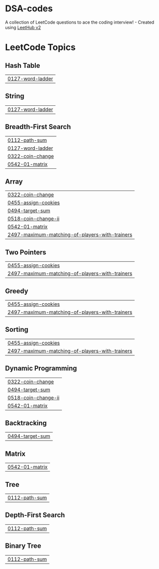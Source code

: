 # DSA-codes
A collection of LeetCode questions to ace the coding interview! - Created using [LeetHub v2](https://github.com/arunbhardwaj/LeetHub-2.0)

<!---LeetCode Topics Start-->
# LeetCode Topics
## Hash Table
|  |
| ------- |
| [0127-word-ladder](https://github.com/sarthak-003/DSA-codes/tree/master/0127-word-ladder) |
## String
|  |
| ------- |
| [0127-word-ladder](https://github.com/sarthak-003/DSA-codes/tree/master/0127-word-ladder) |
## Breadth-First Search
|  |
| ------- |
| [0112-path-sum](https://github.com/sarthak-003/DSA-codes/tree/master/0112-path-sum) |
| [0127-word-ladder](https://github.com/sarthak-003/DSA-codes/tree/master/0127-word-ladder) |
| [0322-coin-change](https://github.com/sarthak-003/DSA-codes/tree/master/0322-coin-change) |
| [0542-01-matrix](https://github.com/sarthak-003/DSA-codes/tree/master/0542-01-matrix) |
## Array
|  |
| ------- |
| [0322-coin-change](https://github.com/sarthak-003/DSA-codes/tree/master/0322-coin-change) |
| [0455-assign-cookies](https://github.com/sarthak-003/DSA-codes/tree/master/0455-assign-cookies) |
| [0494-target-sum](https://github.com/sarthak-003/DSA-codes/tree/master/0494-target-sum) |
| [0518-coin-change-ii](https://github.com/sarthak-003/DSA-codes/tree/master/0518-coin-change-ii) |
| [0542-01-matrix](https://github.com/sarthak-003/DSA-codes/tree/master/0542-01-matrix) |
| [2497-maximum-matching-of-players-with-trainers](https://github.com/sarthak-003/DSA-codes/tree/master/2497-maximum-matching-of-players-with-trainers) |
## Two Pointers
|  |
| ------- |
| [0455-assign-cookies](https://github.com/sarthak-003/DSA-codes/tree/master/0455-assign-cookies) |
| [2497-maximum-matching-of-players-with-trainers](https://github.com/sarthak-003/DSA-codes/tree/master/2497-maximum-matching-of-players-with-trainers) |
## Greedy
|  |
| ------- |
| [0455-assign-cookies](https://github.com/sarthak-003/DSA-codes/tree/master/0455-assign-cookies) |
| [2497-maximum-matching-of-players-with-trainers](https://github.com/sarthak-003/DSA-codes/tree/master/2497-maximum-matching-of-players-with-trainers) |
## Sorting
|  |
| ------- |
| [0455-assign-cookies](https://github.com/sarthak-003/DSA-codes/tree/master/0455-assign-cookies) |
| [2497-maximum-matching-of-players-with-trainers](https://github.com/sarthak-003/DSA-codes/tree/master/2497-maximum-matching-of-players-with-trainers) |
## Dynamic Programming
|  |
| ------- |
| [0322-coin-change](https://github.com/sarthak-003/DSA-codes/tree/master/0322-coin-change) |
| [0494-target-sum](https://github.com/sarthak-003/DSA-codes/tree/master/0494-target-sum) |
| [0518-coin-change-ii](https://github.com/sarthak-003/DSA-codes/tree/master/0518-coin-change-ii) |
| [0542-01-matrix](https://github.com/sarthak-003/DSA-codes/tree/master/0542-01-matrix) |
## Backtracking
|  |
| ------- |
| [0494-target-sum](https://github.com/sarthak-003/DSA-codes/tree/master/0494-target-sum) |
## Matrix
|  |
| ------- |
| [0542-01-matrix](https://github.com/sarthak-003/DSA-codes/tree/master/0542-01-matrix) |
## Tree
|  |
| ------- |
| [0112-path-sum](https://github.com/sarthak-003/DSA-codes/tree/master/0112-path-sum) |
## Depth-First Search
|  |
| ------- |
| [0112-path-sum](https://github.com/sarthak-003/DSA-codes/tree/master/0112-path-sum) |
## Binary Tree
|  |
| ------- |
| [0112-path-sum](https://github.com/sarthak-003/DSA-codes/tree/master/0112-path-sum) |
<!---LeetCode Topics End-->
